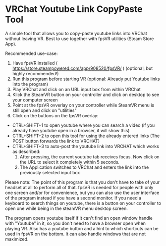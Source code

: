 # VRChat Youtube Link CopyPaste Tool
A simple tool that allows you to copy-paste youtube links into VRChat without leaving VR. Best to use together with fpsVR utilities (Steam Store App).

Recommended use-case:
1. Have fpsVR installed ( https://store.steampowered.com/app/908520/fpsVR/ ) (optional, but highly recommended!)
2. Run this program before starting VR (optional: Already put Youtube links into the program)
3. Play VRChat and click on an URL input box from within VRChat
4. Klick the SteamVR button on your controller and click on desktop to see your computer screen
5. Point at the fpsVR ovverlay on your controller while SteamVR menu is still open and click on "utilities"
6. Click on the buttons on the fpsVR overlay:
- CTRL+SHIFT+1 to open youtube where you can search a video (if you already have youtube open in a browser, it will show this)
- CTRL+SHIFT+2 to open this tool for using the already entered links (The POST button forwards the link to VRCHAT)
- CTRL+SHIFT+3 to auto-post the youtube link into VRCHAT which works as described:
  1. After pressing, the current youtube tab receives focus. Now click on the URL to select it completely within 5 seconds.
  2. The Application switches to VRChat and enters the link into the previously selected input box

Please note: The point of this program is that you don't have to take of your headset at all to perform all of that. fpsVR is needed for people with only one screen and/or for convenience, but you can also use the user interface of the program instead if you have a second monitor. If you need a keyboard to search things on youtube, there is a button on your controller to open one while being in the steamVR menu desktop screen.

The program opens youtube itself if it can't find an open window handle with "Youtube" in it, so you don't need to have a browser open when playing VR. Also has a youtube button and a hint to which shortcuts can be used in fpsVR on the bottom. It can also handle windows that are not maximized. 
